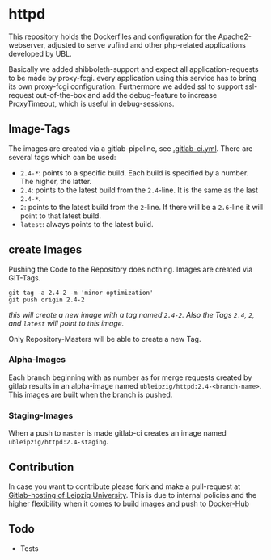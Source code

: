 # httpd

This repository holds the Dockerfiles and configuration for the Apache2-webserver, adjusted to serve vufind and other php-related applications developed by UBL.

Basically we added shibboleth-support and expect all application-requests to be made by proxy-fcgi. every application using this service has to bring its own proxy-fcgi configuration. Furthermore we added ssl  to support ssl-request out-of-the-box and add the debug-feature to increase ProxyTimeout, which is useful in debug-sessions.

## Image-Tags

The images are created via a gitlab-pipeline, see [.gitlab-ci.yml]. There are several tags which can be used:

* `2.4-*`: points to a specific build. Each build is specified by a number. The higher, the latter.
* `2.4`: points to the latest build from the `2.4`-line. It is the same as the last `2.4-*`.
* `2`: points to the latest build from the `2`-line. If there will be a `2.6`-line it will point to that latest build.
* `latest`: always points to the latest build.

## create Images

Pushing the Code to the Repository does nothing. Images are created via GIT-Tags.

```
git tag -a 2.4-2 -m 'minor optimization'
git push origin 2.4-2
```
_this will create a new image with a tag named `2.4-2`. Also the Tags `2.4`, `2`, and `latest` will point to this image._

Only Repository-Masters will be able to create a new Tag.

### Alpha-Images
Each branch beginning with as number as for merge requests created by gitlab results in an alpha-image named `ubleipzig/httpd:2.4-<branch-name>`. This images are built when the branch is pushed.

### Staging-Images
When a push to `master` is made gitlab-ci creates an image named `ubleipzig/httpd:2.4-staging`.

## Contribution

In case you want to contribute please fork and make a pull-request at [Gitlab-hosting of Leipzig University]. This is due to internal policies and the higher flexibility when it comes to build images and push to [Docker-Hub]

## Todo

* Tests

[.gitlab-ci.yml]: https://git.sc.uni-leipzig.de/ubl/bdd_dev/docker/httpd/blob/master/.gitlab-ci.yml
[Gitlab-hosting of Leipzig University]: https://git.sc.uni-leipzig.de/ubl/bdd_dev/docker/httpd
[Docker-Hub]: https://hub.docker.com/r/ubleipzig/httpd/
